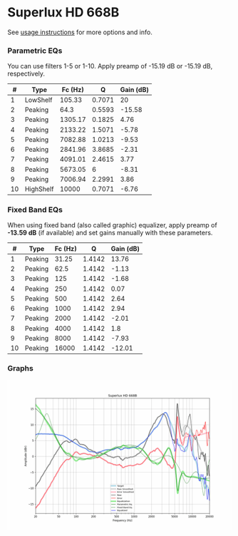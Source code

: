 # Superlux HD 668B
See [usage instructions](https://github.com/jaakkopasanen/AutoEq#usage) for more options and info.

### Parametric EQs
You can use filters 1-5 or 1-10. Apply preamp of -15.19 dB or -15.19 dB, respectively.

|   # | Type      |   Fc (Hz) |      Q |   Gain (dB) |
|-----|-----------|-----------|--------|-------------|
|   1 | LowShelf  |    105.33 | 0.7071 |       20    |
|   2 | Peaking   |     64.3  | 0.5593 |      -15.58 |
|   3 | Peaking   |   1305.17 | 0.1825 |        4.76 |
|   4 | Peaking   |   2133.22 | 1.5071 |       -5.78 |
|   5 | Peaking   |   7082.88 | 1.0213 |       -9.53 |
|   6 | Peaking   |   2841.96 | 3.8685 |       -2.31 |
|   7 | Peaking   |   4091.01 | 2.4615 |        3.77 |
|   8 | Peaking   |   5673.05 | 6      |       -8.31 |
|   9 | Peaking   |   7006.94 | 2.2991 |        3.86 |
|  10 | HighShelf |  10000    | 0.7071 |       -6.76 |

### Fixed Band EQs
When using fixed band (also called graphic) equalizer, apply preamp of **-13.59 dB** (if available) and set gains manually with these parameters.

|   # | Type    |   Fc (Hz) |      Q |   Gain (dB) |
|-----|---------|-----------|--------|-------------|
|   1 | Peaking |     31.25 | 1.4142 |       13.76 |
|   2 | Peaking |     62.5  | 1.4142 |       -1.13 |
|   3 | Peaking |    125    | 1.4142 |       -1.68 |
|   4 | Peaking |    250    | 1.4142 |        0.07 |
|   5 | Peaking |    500    | 1.4142 |        2.64 |
|   6 | Peaking |   1000    | 1.4142 |        2.94 |
|   7 | Peaking |   2000    | 1.4142 |       -2.01 |
|   8 | Peaking |   4000    | 1.4142 |        1.8  |
|   9 | Peaking |   8000    | 1.4142 |       -7.93 |
|  10 | Peaking |  16000    | 1.4142 |      -12.01 |

### Graphs
![](./Superlux%20HD%20668B.png)
